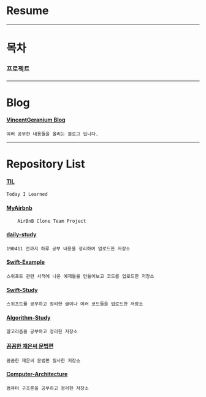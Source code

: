 # Resume

---

# 목차

### 프로젝트

#### 


---

# Blog

#### [VincentGeranium Blog](https://vincentgeranium.github.io/)
    여러 공부한 내용들을 올리는 블로그 입니다.
---

# Repository List

#### [TIL](https://github.com/VincentGeranium/TIL)
    Today I Learned

#### [MyAirbnb](https://github.com/VincentGeranium/MyAirbnb)
        AirBnB Clone Team Project
        
#### [daily-study](https://github.com/VincentGeranium/daily-study)
    190411 전까지 하루 공부 내용을 정리하여 업로드한 저장소
    
#### [Swift-Example](https://github.com/VincentGeranium/Swift-Example)
    스위프트 관련 서적에 나온 예제들을 만들어보고 코드를 업로드한 저장소
    
#### [Swift-Study](https://github.com/VincentGeranium/Swift-Study)
    스위프트를 공부하고 정리한 글이나 여러 코드들을 업로드한 저장소
    
#### [Algorithm-Study](https://github.com/VincentGeranium/Algorithm-Study)
    알고리즘을 공부하고 정리한 저장소
    
#### [꼼꼼한 재은씨 문법편](https://github.com/VincentGeranium/daily-study/tree/master/Swift_study)
    꼼꼼한 재은씨 문법편 필사한 저장소
    
#### [Computer-Architecture](https://github.com/VincentGeranium/Computer-Architecture)
    컴퓨터 구조론을 공부하고 정리한 저장소


